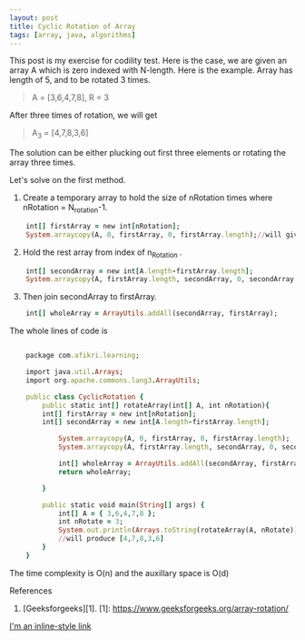 ```yaml
---
layout: post
title: Cyclic Rotation of Array 
tags: [array, java, algorithms]
---
```


This post is my exercise for codility test. Here is the case, we are given an array A which is zero indexed with N-length. Here is the example. Array has length of 5, and to be rotated 3 times. 
> A = [3,6,4,7,8], R = 3

After three times of rotation, we will get

>A<sub>3</sub> = [4,7,8,3,6]

The solution can be either plucking out first three elements or rotating the array three times.

Let's solve on the first method.
1. Create a temporary array to hold the size of nRotation times where nRotation = N<sub>rotation</sub>-1.
```ruby
    int[] firstArray = new int[nRotation];
    System.arraycopy(A, 0, firstArray, 0, firstArray.length);//will give [3,6]
```

2. Hold the rest array from index of n<sub>Rotation</sub> .
```ruby
    int[] secondArray = new int[A.length-firstArray.length];
    System.arraycopy(A, firstArray.length, secondArray, 0, secondArray.length);	//will give [4,7,8]
```

3. Then join secondArray to firstArray.
```ruby
    int[] wholeArray = ArrayUtils.addAll(secondArray, firstArray);
```
The whole lines of code is
```ruby

	package com.afikri.learning;

	import java.util.Arrays;
	import org.apache.commons.lang3.ArrayUtils;

	public class CyclicRotation {
	    public static int[] rotateArray(int[] A, int nRotation){    
		int[] firstArray = new int[nRotation];
		int[] secondArray = new int[A.length-firstArray.length];

			System.arraycopy(A, 0, firstArray, 0, firstArray.length);
			System.arraycopy(A, firstArray.length, secondArray, 0, secondArray.length);	

			int[] wholeArray = ArrayUtils.addAll(secondArray, firstArray);
			return wholeArray;	

		}

		public static void main(String[] args) {
			int[] A = { 3,6,4,7,8 };			
			int nRotate = 3;
			System.out.println(Arrays.toString(rotateArray(A, nRotate)));
			//will produce [4,7,8,3,6]
		}
	}
```
The time complexity is O(n) and the auxillary space is O(d)

References<br>
1. [Geeksforgeeks][1].
[1]: https://www.geeksforgeeks.org/array-rotation/

[I'm an inline-style link](https://www.google.com)
